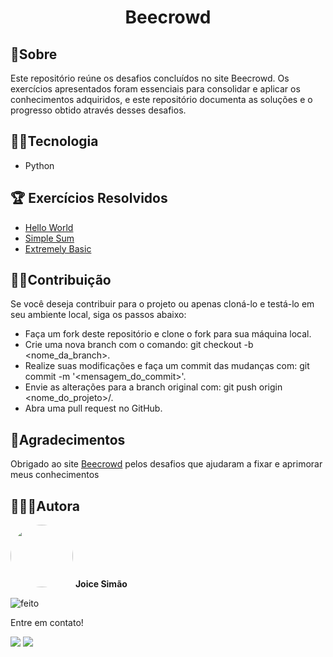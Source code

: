 <h1 align="center">Beecrowd</h1>

## 📃Sobre 
<p>
Este repositório reúne os desafios concluídos no site Beecrowd. Os exercícios apresentados foram essenciais para consolidar e aplicar os conhecimentos adquiridos, e este repositório documenta as soluções e o progresso obtido através desses desafios.
</p>

## 🐱‍💻Tecnologia
- Python
	
## 🏆 Exercícios Resolvidos
- <a href="https://github.com/Joice-Simao/Beecrowd/blob/main/HelloWord.py">Hello World</a>
- <a href="https://github.com/Joice-Simao/Beecrowd/blob/main/SimpleSum">Simple Sum</a>
- <a href="https://github.com/Joice-Simao/Beecrowd/blob/main/ExtremelyBasic.py">Extremely Basic</a>

## 🤝🏽Contribuição
  Se você deseja contribuir para o projeto ou apenas cloná-lo e testá-lo em seu ambiente local, siga os passos abaixo:
 - Faça um fork deste repositório e clone o fork para sua máquina local.
 - Crie uma nova branch com o comando: git checkout -b <nome_da_branch>.
 - Realize suas modificações e faça um commit das mudanças com: git commit -m '<mensagem_do_commit>'.
 - Envie as alterações para a branch original com: git push origin <nome_do_projeto>/<local>.
 - Abra uma pull request no GitHub.
  
## 💜Agradecimentos
Obrigado ao site <a href="https://beecrowd.com/">Beecrowd</a> pelos desafios que ajudaram a fixar e aprimorar meus conhecimentos

## 👩🏽‍💻Autora

<img style="border-radius: 50%;" src="https://i.imgur.com/n7iVrD1.png" title="Foto da autora Joice" width="100px;" alt=""/>
 <b>Joice Simão</b>
 
![feito](https://img.shields.io/badge/Feito%20com-%E2%9D%A4-red.svg?style=flat)

<p>Entre em contato!</p>
<a href="https://www.linkedin.com/in/joice-sim%C3%A3o-leite-520496221/"><img src="https://img.shields.io/badge/linkedin-%230077B5.svg?&style=for-the-badge&logo=linkedin&logoColor=white&link=mailto:https://www.linkedin.com/in/joice-sim%C3%A3o-leite-520496221/"></a>
<a href = "mailto:joice.simao@hotmail.com"><img src="https://img.shields.io/badge/-Hotmail-%23333?style=for-the-badge&logo=microsoft-outlook&logoColor=white" target="_blank"></a>
